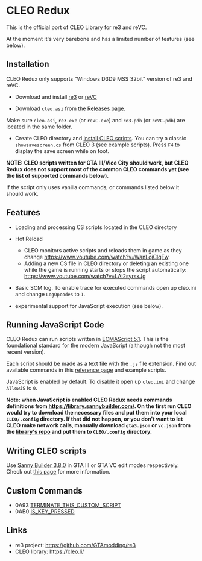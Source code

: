 # CLEO Redux

This is the official port of CLEO Library for re3 and reVC.

At the moment it's very barebone and has a limited number of features (see below).

## Installation

CLEO Redux only supports "Windows D3D9 MSS 32bit" version of re3 and reVC.

- Download and install [re3](https://github.com/GTAmodding/re3#installation) or [reVC](https://github.com/GTAmodding/re3/tree/miami#installation)

- Download `cleo.asi` from the [Releases page](https://github.com/cleolibrary/cleo-redux/releases).

Make sure `cleo.asi`, `re3.exe` (or `reVC.exe`) and `re3.pdb` (or `reVC.pdb`) are located in the same folder.

- Create CLEO directory and [install CLEO scripts](https://cleo.li/scripts.html#how_to_install_CLEO_scripts). You can try a classic `showsavescreen.cs` from CLEO 3 (see example scripts). Press `F4` to display the save screen while on foot.

**NOTE: CLEO scripts written for GTA III/Vice City should work, but CLEO Redux does not support most of the common CLEO commands yet (see the list of supported commands below).**

If the script only uses vanilla commands, or commands listed below it should work.

## Features

- Loading and processing CS scripts located in the CLEO directory
- Hot Reload
  - CLEO monitors active scripts and reloads them in game as they change https://www.youtube.com/watch?v=WanLojClqFw.
  - Adding a new CS file in CLEO directory or deleting an existing one while the game is running starts or stops the script automatically: https://www.youtube.com/watch?v=LAi2syrsxJg
- Basic SCM log. To enable trace for executed commands open up cleo.ini and change `LogOpcodes` to `1`.

- experimental support for JavaScript execution (see below).

## Running JavaScript Code

CLEO Redux can run scripts written in [ECMAScript 5.1](https://262.ecma-international.org/5.1/). This is the foundational standard for the modern JavaScript (although not the most recent version).

Each script should be made as a text file with the `.js` file extension. Find out available commands in this [reference page](https://re.cleo.li/reference.html) and example scripts.

JavaScript is enabled by default. To disable it open up `cleo.ini` and change `AllowJS` to `0`.

**Note: when JavaScript is enabled CLEO Redux needs commands definitions from https://library.sannybuilder.com/. On the first run CLEO would try to download the necessary files and put them into your local `CLEO/.config` directory. If that did not happen, or you don't want to let CLEO make network calls, manually download `gta3.json` or `vc.json` from the [library's repo](https://github.com/sannybuilder/library) and put them to `CLEO/.config` directory.**

## Writing CLEO scripts

Use [Sanny Builder 3.8.0](https://sannybuilder.com) in GTA III or GTA VC edit modes respectively. Check out [this page](https://cleo.li/scripts.html) for more information.

## Custom Commands

- 0A93
  [TERMINATE_THIS_CUSTOM_SCRIPT](https://library.sannybuilder.com/#/sa/CLEO/0A93)
- 0AB0 [IS_KEY_PRESSED](https://library.sannybuilder.com/#/sa/CLEO/0AB0)

## Links

- re3 project: https://github.com/GTAmodding/re3
- CLEO library: https://cleo.li/
